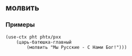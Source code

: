 ## молвить

### Примеры

```pht
(use-ctx pht phtx/pxx
    (царь-батюшка-главный
        (молвить "Мы Русские - С Нами Бог!")))
```